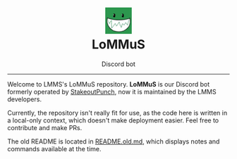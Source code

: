 <div align="center">

<h1>
<img src="lommus.webp" alt="LoMMuS icon" width="60px" /><br>LoMMuS
</h1>
<p>Discord bot</p>

</div>

----

Welcome to LMMS's LoMMuS repository. **LoMMuS** is our Discord bot formerly operated by [StakeoutPunch](https://github.com/StakeoutPunch), now it is maintained by the LMMS developers.

Currently, the repository isn't really fit for use, as the code here is written in a local-only context, which doesn't make deployment easier. Feel free to contribute and make PRs.

The old README is located in [README.old.md](README.old.md), which displays notes and commands available at the time.
